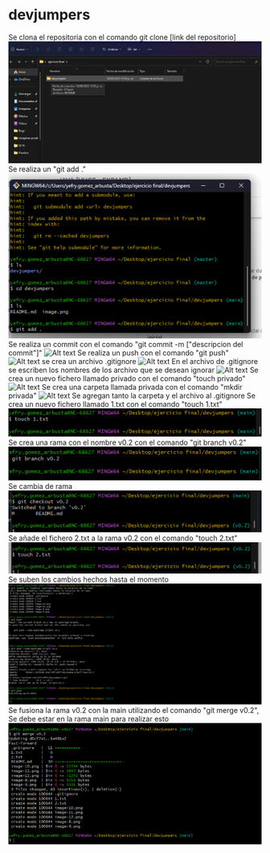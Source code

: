 # devjumpers

Se clona el repositoria con el comando git clone [link del repositorio]
![Alt text](image.png)
Se realiza un "git add ."
![Alt text](image-1.png)
Se realiza un commit con el comando "git commit -m ["descripcion del commit"]"
![Alt text](image-2.png)
Se realiza un push con el comando "git push"
![Alt text](image-3.png)
se crea un archivo .gitignore 
![Alt text](image-4.png)
En el archivo de .gitignore se escriben los nombres de los archivo que se desean ignorar 
![Alt text](image-5.png)
Se crea un nuevo fichero llamado privado con el comando "touch privado"
![Alt text](image-6.png)
Se crea una carpeta llamada privada con el comando "mkdir privada"
![Alt text](image-7.png)
Se agregan tanto la carpeta y el archivo al .gitignore
Se crea un nuevo fichero llamado 1.txt con el comando "touch 1.txt"
![Alt text](image-8.png)
Se crea una rama con el nombre v0.2 con el comando "git branch v0.2"
![Alt text](image-9.png)
Se cambia de rama 
![Alt text](image-10.png)
Se añade el fichero 2.txt a la rama v0.2 con el comando "touch 2.txt"
![Alt text](image-11.png)
Se suben los cambios hechos hasta el momento
![Alt text](image-12.png)
Se fusiona la rama v0.2 con la main utilizando el comando "git merge v0.2", Se debe estar en la rama main para realizar esto
![Alt text](image-13.png)

